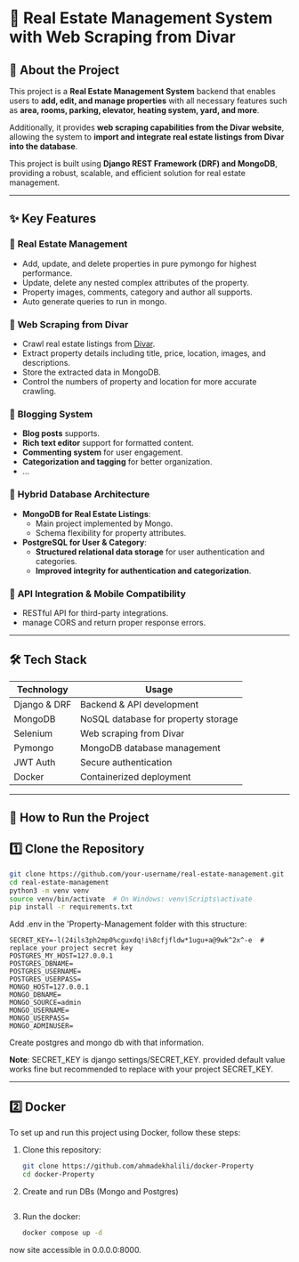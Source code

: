 # 🏡 Real Estate Management System with Web Scraping from Divar

## 📌 About the Project

This project is a **Real Estate Management System** backend that enables users to **add, edit, and manage properties** with all necessary features such as **area, rooms, parking, elevator, heating system, yard, and more**.

Additionally, it provides **web scraping capabilities from the Divar website**, allowing the system to **import and integrate real estate listings from Divar into the database**.

This project is built using **Django REST Framework (DRF) and MongoDB**, providing a robust, scalable, and efficient solution for real estate management.

---

## ✨ Key Features

### 🔹 **Real Estate Management**
- Add, update, and delete properties in pure pymongo for highest performance.
- Update, delete any nested complex attributes of the property.
- Property images, comments, category and author all supports.
- Auto generate queries to run in mongo.

### 🔹 **Web Scraping from Divar**
- Crawl real estate listings from [Divar](https://divar.ir).
- Extract property details including title, price, location, images, and descriptions.
- Store the extracted data in MongoDB.
- Control the numbers of property and location for more accurate crawling.

### 🔹 **Blogging System**
- **Blog posts** supports.
- **Rich text editor** support for formatted content.
- **Commenting system** for user engagement.
- **Categorization and tagging** for better organization.
- ...

### 🔹 **Hybrid Database Architecture**
- **MongoDB for Real Estate Listings**:  
  - Main project implemented by Mongo.
  - Schema flexibility for property attributes.
- **PostgreSQL for User & Category**:  
  - **Structured relational data storage** for user authentication and categories.
  - **Improved integrity for authentication and categorization**.

### 🔹 **API Integration & Mobile Compatibility**
- RESTful API for third-party integrations.
- manage CORS and return proper response errors.


---

## 🛠️ Tech Stack

| **Technology**   | **Usage** |
|------------------|-----------|
| Django & DRF    | Backend & API development |
| MongoDB         | NoSQL database for property storage |
| Selenium        | Web scraping from Divar |
| Pymongo         | MongoDB database management |
| JWT Auth        | Secure authentication |
| Docker          | Containerized deployment |

---

## 🚀 How to Run the Project

## 1️⃣ **Clone the Repository**
```bash
git clone https://github.com/your-username/real-estate-management.git
cd real-estate-management
python3 -m venv venv
source venv/bin/activate  # On Windows: venv\Scripts\activate
pip install -r requirements.txt
```

Add .env in the 'Property-Management folder with this structure:  
```
SECRET_KEY=-l(24ils3ph2mp0%cguxdq!i%8cfjfldw*1ugu+a@9wk^2x^-e  # replace your project secret key  
POSTGRES_MY_HOST=127.0.0.1
POSTGRES_DBNAME=
POSTGRES_USERNAME=
POSTGRES_USERPASS=
MONGO_HOST=127.0.0.1
MONGO_DBNAME=
MONGO_SOURCE=admin
MONGO_USERNAME=
MONGO_USERPASS=
MONGO_ADMINUSER=
```

Create postgres and mongo db with that information.  

**Note**: SECRET_KEY is django settings/SECRET_KEY. provided default value works fine but recommended to replace with your project SECRET_KEY.   
    
***
## 2️⃣ **Docker**

To set up and run this project using Docker, follow these steps:

1. Clone this repository:
   ```sh
   git clone https://github.com/ahmadekhalili/docker-Property
   cd docker-Property
   ```
2. Create and run DBs (Mongo and Postgres)
   ```sh

   ```
3. Run the docker:
   ```sh
   docker compose up -d
   ```

now site accessible in 0.0.0.0:8000.
